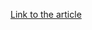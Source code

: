 [Link to the article](https://www.symantec.com/security_response/writeup.jsp?docid=2015-120123-5521-99)

